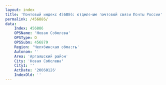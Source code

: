 ```yaml
---
layout: index
title: 'Почтовый индекс 456886: отделение почтовой связи Почты России'
permalink: /456886/
data:
    Index: 456886
    OPSName: 'Новая Соболева'
    OPSType: О
    OPSSubm: 456879
    Region: 'Челябинская область'
    Autonom: ''
    Area: 'Аргаяшский район'
    City: 'Новая Соболева'
    City1: ''
    ActDate: '20060126'
    IndexOld: ''
---
```

